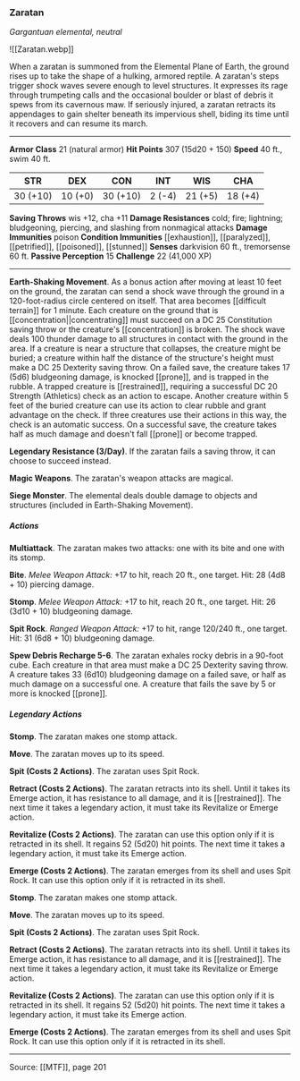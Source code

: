 ### Zaratan
_Gargantuan elemental, neutral_

![[Zaratan.webp]]

When a zaratan is summoned from the Elemental Plane of Earth, the ground rises up to take the shape of a hulking, armored reptile. A zaratan's steps trigger shock waves severe enough to level structures. It expresses its rage through trumpeting calls and the occasional boulder or blast of debris it spews from its cavernous maw. If seriously injured, a zaratan retracts its appendages to gain shelter beneath its impervious shell, biding its time until it recovers and can resume its march.




---

**Armor Class** 21 (natural armor)
**Hit Points** 307 (15d20 + 150)
**Speed** 40 ft., swim 40 ft.

| STR     | DEX     | CON     | INT     | WIS     | CHA     |
|---------|---------|---------|---------|---------|---------|
| 30 (+10) | 10 (+0) | 30 (+10) | 2 (-4) | 21 (+5) | 18 (+4) |

**Saving Throws** wis +12, cha +11
**Damage Resistances** cold; fire; lightning; bludgeoning, piercing, and slashing from nonmagical attacks
**Damage Immunities** poison
**Condition Immunities** [[exhaustion]], [[paralyzed]], [[petrified]], [[poisoned]], [[stunned]]
**Senses** darkvision 60 ft., tremorsense 60 ft.
**Passive Perception** 15
**Challenge** 22 (41,000 XP)

---

**Earth-Shaking Movement**. As a bonus action after moving at least 10 feet on the ground, the zaratan can send a shock wave through the ground in a 120-foot-radius circle centered on itself. That area becomes [[difficult terrain]] for 1 minute. Each creature on the ground that is [[concentration||concentrating]] must succeed on a DC 25 Constitution saving throw or the creature's [[concentration]] is broken. The shock wave deals 100 thunder damage to all structures in contact with the ground in the area. If a creature is near a structure that collapses, the creature might be buried; a creature within half the distance of the structure's height must make a DC 25 Dexterity saving throw. On a failed save, the creature takes 17 (5d6) bludgeoning damage, is knocked [[prone]], and is trapped in the rubble. A trapped creature is [[restrained]], requiring a successful DC 20 Strength (Athletics) check as an action to escape. Another creature within 5 feet of the buried creature can use its action to clear rubble and grant advantage on the check. If three creatures use their actions in this way, the check is an automatic success. On a successful save, the creature takes half as much damage and doesn't fall [[prone]] or become trapped.

**Legendary Resistance (3/Day)**. If the zaratan fails a saving throw, it can choose to succeed instead.

**Magic Weapons**. The zaratan's weapon attacks are magical.

**Siege Monster**. The elemental deals double damage to objects and structures (included in Earth-Shaking Movement).

##### Actions
**Multiattack**. The zaratan makes two attacks: one with its bite and one with its stomp.

**Bite**. _Melee Weapon Attack:_ +17 to hit, reach 20 ft., one target. Hit: 28 (4d8 + 10) piercing damage.

**Stomp**. _Melee Weapon Attack:_ +17 to hit, reach 20 ft., one target. Hit: 26 (3d10 + 10) bludgeoning damage.

**Spit Rock**. _Ranged Weapon Attack:_ +17 to hit, range 120/240 ft., one target. Hit: 31 (6d8 + 10) bludgeoning damage.

**Spew Debris Recharge 5-6**. The zaratan exhales rocky debris in a 90-foot cube. Each creature in that area must make a DC 25 Dexterity saving throw. A creature takes 33 (6d10) bludgeoning damage on a failed save, or half as much damage on a successful one. A creature that fails the save by 5 or more is knocked [[prone]].

##### Legendary Actions
**Stomp**. The zaratan makes one stomp attack.

**Move**. The zaratan moves up to its speed.

**Spit (Costs 2 Actions)**. The zaratan uses Spit Rock.

**Retract (Costs 2 Actions)**. The zaratan retracts into its shell. Until it takes its Emerge action, it has resistance to all damage, and it is [[restrained]]. The next time it takes a legendary action, it must take its Revitalize or Emerge action.

**Revitalize (Costs 2 Actions)**. The zaratan can use this option only if it is retracted in its shell. It regains 52 (5d20) hit points. The next time it takes a legendary action, it must take its Emerge action.

**Emerge (Costs 2 Actions)**. The zaratan emerges from its shell and uses Spit Rock. It can use this option only if it is retracted in its shell.

**Stomp**. The zaratan makes one stomp attack.

**Move**. The zaratan moves up to its speed.

**Spit (Costs 2 Actions)**. The zaratan uses Spit Rock.

**Retract (Costs 2 Actions)**. The zaratan retracts into its shell. Until it takes its Emerge action, it has resistance to all damage, and it is [[restrained]]. The next time it takes a legendary action, it must take its Revitalize or Emerge action.

**Revitalize (Costs 2 Actions)**. The zaratan can use this option only if it is retracted in its shell. It regains 52 (5d20) hit points. The next time it takes a legendary action, it must take its Emerge action.

**Emerge (Costs 2 Actions)**. The zaratan emerges from its shell and uses Spit Rock. It can use this option only if it is retracted in its shell.


---

Source: [[MTF]], page 201